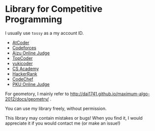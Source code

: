 # Library for Competitive Programming

I usually use `tossy` as a my account ID.

* [AtCoder](https://atcoder.jp/user/tossy)
* [Codeforces](http://codeforces.com/profile/tossy)
* [Aizu Online Judge](http://judge.u-aizu.ac.jp/onlinejudge/user.jsp?id=tossy)
* [TopCoder](https://www.topcoder.com/members/tossy/)
* [yukicoder](https://yukicoder.me/users/2025)
* [CS Academy](https://csacademy.com/user/tossy)
* [HackerRank](https://www.hackerrank.com/tossy)
* [CodeChef](https://www.codechef.com/users/tossy)
* [PKU Online Judge](http://poj.org/userstatus?user_id=tossy)

For geometory, I mainly refer to http://dai1741.github.io/maximum-algo-2012/docs/geometry/ .

You can use my library freely, without permission.

This library may contain mistakes or bugs!
When you find it, I would appreciate it if you would contact me (or make an issue!)
